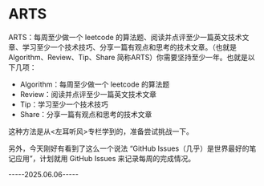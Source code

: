 # ARTS
ARTS：每周至少做一个 leetcode 的算法题、阅读并点评至少一篇英文技术文章、学习至少一个技术技巧、分享一篇有观点和思考的技术文章。（也就是 Algorithm、Review、Tip、Share 简称ARTS）你需要坚持至少一年。也就是以下几项：
- Algorithm：每周至少做一个 leetcode 的算法题
- Review：阅读并点评至少一篇英文技术文章
- Tip：学习至少一个技术技巧
- Share：分享一篇有观点和思考的技术文章

这种方法是从<左耳听风>专栏学到的，准备尝试挑战一下。

另外，今天刚好有看到了这么一个说法 “GitHub Issues（几乎）是世界最好的笔记应用”，计划就用 GitHub Issues 来记录每周的完成情况。

-----2025.06.06-----
